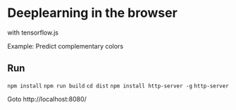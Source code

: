 # Deeplearning in the browser
with tensorflow.js

Example: Predict complementary colors

## Run
`npm install`
`npm run build`
`cd dist`
`npm install http-server -g`
`http-server`

Goto http://localhost:8080/